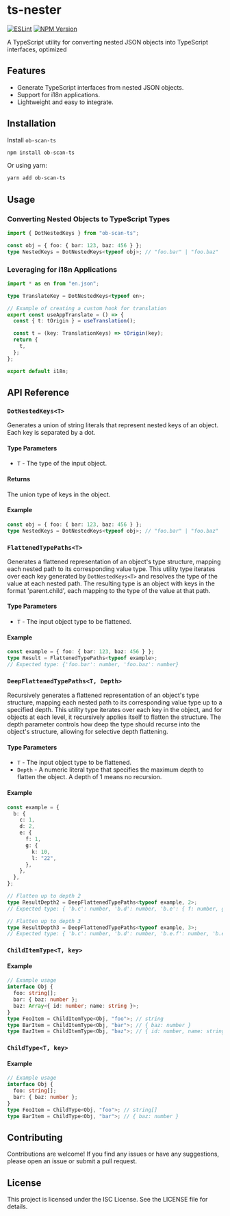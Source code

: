 # ts-nester
[![ESLint](https://github.com/phamquyetthang/ts-nester/actions/workflows/eslint.yml/badge.svg)](https://github.com/phamquyetthang/ts-nester/actions/workflows/eslint.yml)
[![NPM Version](https://img.shields.io/npm/v/ts-nester)](https://www.npmjs.com/package/ts-nester)

A TypeScript utility for converting nested JSON objects into TypeScript interfaces, optimized

## Features

- Generate TypeScript interfaces from nested JSON objects.
- Support for i18n applications.
- Lightweight and easy to integrate.

## Installation

Install `ob-scan-ts`

```bash
npm install ob-scan-ts
```

Or using yarn:

```bash
yarn add ob-scan-ts
```
## Usage

### Converting Nested Objects to TypeScript Types

```ts
import { DotNestedKeys } from "ob-scan-ts";

const obj = { foo: { bar: 123, baz: 456 } };
type NestedKeys = DotNestedKeys<typeof obj>; // "foo.bar" | "foo.baz"
```

### Leveraging for i18n Applications

```ts
import * as en from "en.json";

type TranslateKey = DotNestedKeys<typeof en>;

// Example of creating a custom hook for translation
export const useAppTranslate = () => {
  const { t: tOrigin } = useTranslation();

  const t = (key: TranslationKeys) => tOrigin(key);
  return {
    t,
  };
};

export default i18n;
```

## API Reference

### `DotNestedKeys<T>`

Generates a union of string literals that represent nested keys of an object. Each key is separated by a dot.

#### Type Parameters

- `T` - The type of the input object.

#### Returns

The union type of keys in the object.

#### Example

```ts
const obj = { foo: { bar: 123, baz: 456 } };
type NestedKeys = DotNestedKeys<typeof obj>; // "foo.bar" | "foo.baz"
```

### `FlattenedTypePaths<T>`

Generates a flattened representation of an object's type structure, mapping each nested path to its corresponding value type. This utility type iterates over each key generated by `DotNestedKeys<T>` and resolves the type of the value at each nested path. The resulting type is an object with keys in the format 'parent.child', each mapping to the type of the value at that path.

#### Type Parameters

- `T` - The input object type to be flattened.

#### Example

```ts
const example = { foo: { bar: 123, baz: 456 } };
type Result = FlattenedTypePaths<typeof example>;
// Expected type: {'foo.bar': number, 'foo.baz': number}
```

### `DeepFlattenedTypePaths<T, Depth>`

Recursively generates a flattened representation of an object's type structure, mapping each nested path to its corresponding value type up to a specified depth. This utility type iterates over each key in the object, and for objects at each level, it recursively applies itself to flatten the structure. The depth parameter controls how deep the type should recurse into the object's structure, allowing for selective depth flattening.

#### Type Parameters

- `T` - The input object type to be flattened.
- `Depth` - A numeric literal type that specifies the maximum depth to flatten the object. A depth of 1 means no recursion.

#### Example

```ts
const example = {
  b: {
    c: 1,
    d: 2,
    e: {
      f: 1,
      g: {
        k: 10,
        l: "22",
      },
    },
  },
};

// Flatten up to depth 2
type ResultDepth2 = DeepFlattenedTypePaths<typeof example, 2>;
// Expected type: { 'b.c': number, 'b.d': number, 'b.e': { f: number, g: { k: number, l: string } } }

// Flatten up to depth 3
type ResultDepth3 = DeepFlattenedTypePaths<typeof example, 3>;
// Expected type: { 'b.c': number, 'b.d': number, 'b.e.f': number, 'b.e.g.k': number, 'b.e.g.l': string }
```

### `ChildItemType<T, key>`

#### Example

```ts
// Example usage
interface Obj {
  foo: string[];
  bar: { baz: number };
  baz: Array<{ id: number; name: string }>;
}
type FooItem = ChildItemType<Obj, "foo">; // string
type BarItem = ChildItemType<Obj, "bar">; // { baz: number }
type BazItem = ChildItemType<Obj, "baz">; // { id: number, name: string }
```

### `ChildType<T, key>`

#### Example

```ts
// Example usage
interface Obj {
  foo: string[];
  bar: { baz: number };
}
type FooItem = ChildType<Obj, "foo">; // string[]
type BarItem = ChildType<Obj, "bar">; // { baz: number }
```

## Contributing

Contributions are welcome! If you find any issues or have any suggestions, please open an issue or submit a pull request.

## License

This project is licensed under the ISC License. See the LICENSE file for details.
